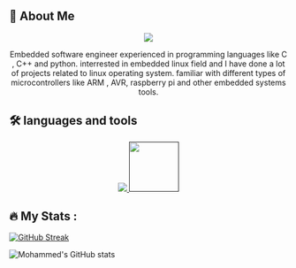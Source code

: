 
## 🚀 About Me
<p align="center">
<img src="https://bestanimations.com/media/penguins/2035943693linux-penguin-animation.gif" />
</p>
<p align="center">
Embedded software engineer experienced in programming languages like C , C++ and python.
interrested in embedded linux field and I have done a lot of projects related to linux operating system.
familiar with different types of microcontrollers like ARM , AVR, raspberry pi and other embedded systems tools.
</p>


## 🛠 languages and tools
<p align="center">
  <a href="">
    <img src="https://skillicons.dev/icons?i=git,py,cpp,c,vim,raspberrypi,arduino,qt" />
    <img src="https://logos-world.net/wp-content/uploads/2020/12/MATLAB-Logo.png" width=90 />
  </a>
</p>


## :fire: My Stats :

[![GitHub Streak](http://github-readme-streak-stats.herokuapp.com?user=Mohammed-Rashad-Nasr&theme=radical&hide_border=true&mode=weekly)](https://git.io/streak-stats)

![Mohammed's GitHub stats](https://github-readme-stats.vercel.app/api?username=Mohammed-Rashad-Nasr&show_icons=true&theme=radical&hide_border=true)

